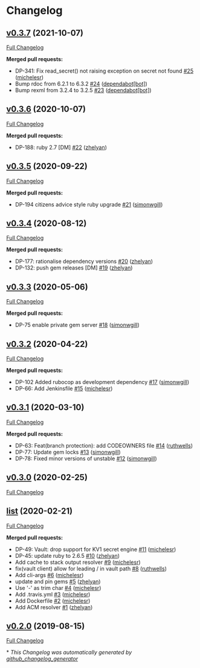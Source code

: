 # Changelog

## [v0.3.7](https://github.com/citizensadvice/resolvme/tree/v0.3.7) (2021-10-07)

[Full Changelog](https://github.com/citizensadvice/resolvme/compare/v0.3.6...v0.3.7)

**Merged pull requests:**

- DP-341: Fix read\_secret\(\) not raising exception on secret not found [\#25](https://github.com/citizensadvice/resolvme/pull/25) ([michelesr](https://github.com/michelesr))
- Bump rdoc from 6.2.1 to 6.3.2 [\#24](https://github.com/citizensadvice/resolvme/pull/24) ([dependabot[bot]](https://github.com/apps/dependabot))
- Bump rexml from 3.2.4 to 3.2.5 [\#23](https://github.com/citizensadvice/resolvme/pull/23) ([dependabot[bot]](https://github.com/apps/dependabot))

## [v0.3.6](https://github.com/citizensadvice/resolvme/tree/v0.3.6) (2020-10-07)

[Full Changelog](https://github.com/citizensadvice/resolvme/compare/v0.3.5...v0.3.6)

**Merged pull requests:**

- DP-188: ruby 2.7 \[DM\] [\#22](https://github.com/citizensadvice/resolvme/pull/22) ([zhelyan](https://github.com/zhelyan))

## [v0.3.5](https://github.com/citizensadvice/resolvme/tree/v0.3.5) (2020-09-22)

[Full Changelog](https://github.com/citizensadvice/resolvme/compare/v0.3.4...v0.3.5)

**Merged pull requests:**

- DP-194 citizens advice style ruby upgrade [\#21](https://github.com/citizensadvice/resolvme/pull/21) ([simonwgill](https://github.com/simonwgill))

## [v0.3.4](https://github.com/citizensadvice/resolvme/tree/v0.3.4) (2020-08-12)

[Full Changelog](https://github.com/citizensadvice/resolvme/compare/v0.3.3...v0.3.4)

**Merged pull requests:**

- DP-177: rationalise dependency versions [\#20](https://github.com/citizensadvice/resolvme/pull/20) ([zhelyan](https://github.com/zhelyan))
- DP-132: push gem releases \[DM\] [\#19](https://github.com/citizensadvice/resolvme/pull/19) ([zhelyan](https://github.com/zhelyan))

## [v0.3.3](https://github.com/citizensadvice/resolvme/tree/v0.3.3) (2020-05-06)

[Full Changelog](https://github.com/citizensadvice/resolvme/compare/v0.3.2...v0.3.3)

**Merged pull requests:**

- DP-75 enable private gem server [\#18](https://github.com/citizensadvice/resolvme/pull/18) ([simonwgill](https://github.com/simonwgill))

## [v0.3.2](https://github.com/citizensadvice/resolvme/tree/v0.3.2) (2020-04-22)

[Full Changelog](https://github.com/citizensadvice/resolvme/compare/v0.3.1...v0.3.2)

**Merged pull requests:**

- DP-102 Added rubocop as development dependency [\#17](https://github.com/citizensadvice/resolvme/pull/17) ([simonwgill](https://github.com/simonwgill))
- DP-66: Add Jenkinsfile [\#15](https://github.com/citizensadvice/resolvme/pull/15) ([michelesr](https://github.com/michelesr))

## [v0.3.1](https://github.com/citizensadvice/resolvme/tree/v0.3.1) (2020-03-10)

[Full Changelog](https://github.com/citizensadvice/resolvme/compare/v0.3.0...v0.3.1)

**Merged pull requests:**

- DP-63: Feat\(branch protection\): add CODEOWNERS file [\#14](https://github.com/citizensadvice/resolvme/pull/14) ([ruthwells](https://github.com/ruthwells))
- DP-77: Update gem locks [\#13](https://github.com/citizensadvice/resolvme/pull/13) ([simonwgill](https://github.com/simonwgill))
- DP-78: Fixed minor versions of unstable [\#12](https://github.com/citizensadvice/resolvme/pull/12) ([simonwgill](https://github.com/simonwgill))

## [v0.3.0](https://github.com/citizensadvice/resolvme/tree/v0.3.0) (2020-02-25)

[Full Changelog](https://github.com/citizensadvice/resolvme/compare/list...v0.3.0)

## [list](https://github.com/citizensadvice/resolvme/tree/list) (2020-02-21)

[Full Changelog](https://github.com/citizensadvice/resolvme/compare/v0.2.0...list)

**Merged pull requests:**

- DP-49: Vault: drop support for KV1 secret engine [\#11](https://github.com/citizensadvice/resolvme/pull/11) ([michelesr](https://github.com/michelesr))
- DP-45: update ruby to 2.6.5 [\#10](https://github.com/citizensadvice/resolvme/pull/10) ([zhelyan](https://github.com/zhelyan))
- Add cache to stack output resolver [\#9](https://github.com/citizensadvice/resolvme/pull/9) ([michelesr](https://github.com/michelesr))
- fix\(vault client\) allow for leading / in vault path [\#8](https://github.com/citizensadvice/resolvme/pull/8) ([ruthwells](https://github.com/ruthwells))
- Add cli-args [\#6](https://github.com/citizensadvice/resolvme/pull/6) ([michelesr](https://github.com/michelesr))
- update and pin gems [\#5](https://github.com/citizensadvice/resolvme/pull/5) ([zhelyan](https://github.com/zhelyan))
- Use '-' as trim char [\#4](https://github.com/citizensadvice/resolvme/pull/4) ([michelesr](https://github.com/michelesr))
- Add .travis.yml [\#3](https://github.com/citizensadvice/resolvme/pull/3) ([michelesr](https://github.com/michelesr))
- Add Dockerfile [\#2](https://github.com/citizensadvice/resolvme/pull/2) ([michelesr](https://github.com/michelesr))
- Add ACM resolver [\#1](https://github.com/citizensadvice/resolvme/pull/1) ([zhelyan](https://github.com/zhelyan))

## [v0.2.0](https://github.com/citizensadvice/resolvme/tree/v0.2.0) (2019-08-15)

[Full Changelog](https://github.com/citizensadvice/resolvme/compare/fb1767f629d220203a232653c9592d9ac28215da...v0.2.0)



\* *This Changelog was automatically generated by [github_changelog_generator](https://github.com/github-changelog-generator/github-changelog-generator)*
